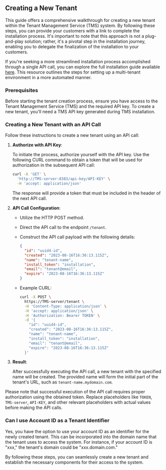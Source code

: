 ## Creating a New Tenant

This guide offers a comprehensive walkthrough for creating a new tenant within the Tenant Management Service (TMS)
system. By following these steps, you can provide your customers with a link to complete the installation process. It's
important to note that this approach is not a plug-and-play solution; rather, it's a pivotal step in the installation
journey, enabling you to delegate the finalization of the installation to your customers.

If you're seeking a more streamlined installation process accomplished through a single API call, you can explore the
full installation guide available [here](../configuration/multi-tenant/index.md). This resource outlines the steps for
setting up a multi-tenant environment in a more automated manner.

### Prerequisites

Before starting the tenant creation process, ensure you have access to the Tenant Management Service (TMS) and the
required API key. To create a new tenant, you'll need a TMS API key generated during TMS installation.

### Creating a New Tenant with an API Call

Follow these instructions to create a new tenant using an API call:

1. **Authorize with API Key**:

   To initiate the process, authorize yourself with the API key. Use the following CURL command to obtain a token that
   will be used for authorization in the subsequent API call:

   ```bash
   curl -X 'GET' \
     'http://TMS-server:8383/api-key/API-KEY' \
     -H 'accept: application/json'
   ```

   The response will provide a token that must be included in the header of the next API call.

2. **API Call Configuration**:

    - Utilize the HTTP POST method.
    - Direct the API call to the endpoint `/tenant`.
    - Construct the API call payload with the following details:

      ```json
      {
        "id": "uuid4-id",
        "created": "2023-08-16T16:36:13.115Z",
        "name": "tenant-name",
        "install_token": "installation",
        "email": "tenant@email",
        "expire": "2023-08-16T16:36:13.115Z"
      }
      ```

    - Example CURL:

      ```bash
      curl -X POST \
        https://TMS-server/tenant \
        -H 'Content-Type: application/json' \
        -H 'accept: application/json' \
        -H 'Authorization: Bearer TOKEN' \
        -d '{
          "id": "uuid4-id",
          "created": "2023-08-16T16:36:13.115Z",
          "name": "tenant-name",
          "install_token": "installation",
          "email": "tenant@email",
          "expire": "2023-08-16T16:36:13.115Z"
        }'
      ```

3. **Result**:

   After successfully executing the API call, a new tenant with the specified name will be created. The provided name
   will form the initial part of the tenant's URL, such as `tenant-name.mydomain.com`.

Please note that successful execution of the API call requires proper authorization using the obtained token. Replace
placeholders like `TOKEN`, `TMS-server`, `API-KEY`, and other relevant placeholders with actual values
before making the API calls.

### Can I use Account ID as a Tenant Identifier

Yes, you have the option to use your account ID as an identifier for the newly created tenant. This can be incorporated
into the domain name that the tenant uses to access the system. For instance, if your account ID is "xxx," the tenant's
domain could be "xxx.domain.com."

By following these steps, you can seamlessly create a new tenant and establish the necessary components for their access
to the system.

